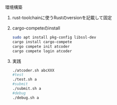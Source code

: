 環境構築

1. rust-toolchainに使うRustのversionを記載して固定

2. cargo-competeのinstall
    ```bash
    sudo apt install pkg-config libssl-dev
    cargo install cargo-compete
    cargo compete init atcoder
    cargo compete login atcoder
    ```

3. 実践
    ```bash
    ./atcoder.sh abcXXX
    #test
    ./test.sh a
    #submit
    ./submit.sh a
    #debug
    ./debug.sh a
